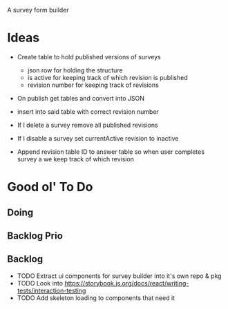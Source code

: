 A survey form builder

# Ideas

- Create table to hold published versions of surveys

  - json row for holding the structure
  - is active for keeping track of which revision is published
  - revision number for keeping track of revisions

- On publish get tables and convert into JSON
- insert into said table with correct revision number

- If I delete a survey remove all published revisions

- If I disable a survey set currentActive revision to inactive

- Append revision table ID to answer table so when user completes survey a we keep track of which revision

# Good ol' To Do

## Doing

## Backlog Prio

## Backlog

- TODO Extract ui components for survey builder into it's own repo & pkg
- TODO Look into https://storybook.js.org/docs/react/writing-tests/interaction-testing
- TODO Add skeleton loading to components that need it
